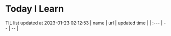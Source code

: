 # Today I Learn 
TIL list updated at 2023-01-23 02:12:53
| name | url | updated time |
| :--- | -- | -- |
